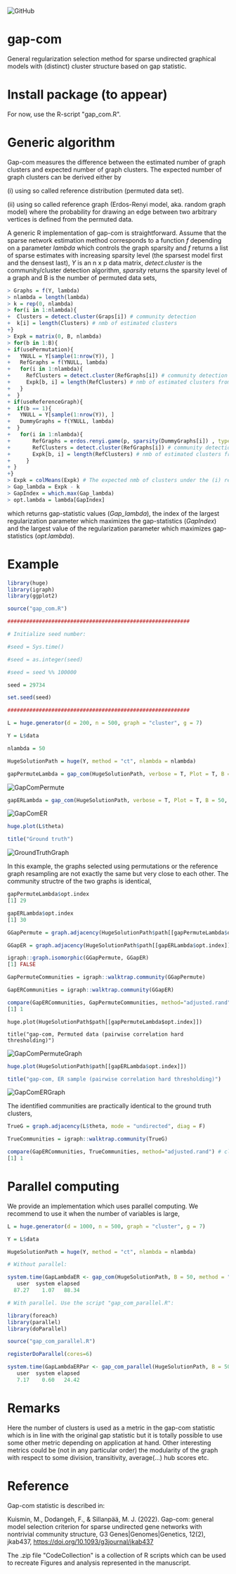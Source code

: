 ![GitHub](https://img.shields.io/github/license/markkukuismin/gap-com)

# gap-com
General regularization selection method for sparse undirected graphical models with (distinct) cluster structure based on gap statistic.

# Install package (to appear)

For now, use the R-script "gap_com.R".

<!--I used RStudio (version 1.1.453) and Microsoft R Open (version 3.5.1.) to create this package. -->

<!--Unzip the "gapcom.zip" file into a working directory and run the following lines: -->

<!--
library(devtools)
library(roxygen2)
install("gapcom") -->

# Generic algorithm

Gap-com measures the difference between the estimated number of graph clusters and expected number of graph clusters. The expected number of graph clusters can be derived either by 

(i) using so called reference distribution (permuted data set).

(ii) using so called reference graph (Erdos-Renyi model, aka. random graph model) where the probability for drawing an edge between two arbitrary vertices is defined from the permuted data.

A generic R implementation of gap-com is straightforward. Assume that the sparse network estimation method corresponds to a function *f* depending on a parameter *lambda* which controls the graph sparsity and *f* returns a list of sparse estimates with increasing sparsity level (the sparsest model first and the densest last), *Y* is an n x p data matrix, *detect.cluster* is the community/cluster detection algorithm, *sparsity* returns the sparsity level of a graph and B is the number of permuted data sets,

```r
> Graphs = f(Y, lambda)
> nlambda = length(lambda)
> k = rep(0, nlambda)
> for(i in 1:nlambda){
+  Clusters = detect.cluster(Graps[i]) # community detection
+  k[i] = length(Clusters) # nmb of estimated clusters
+}
> Expk = matrix(0, B, nlambda)
> for(b in 1:B){
+ if(usePermutation){
+   YNULL = Y[sample(1:nrow(Y)), ]
+   RefGraphs = f(YNULL, lambda)
+   for(i in 1:nlambda){
+     RefClusters = detect.cluster(RefGraphs[i]) # community detection
+     Expk[b, i] = length(RefClusters) # nmb of estimated clusters from reference data
+   }
+  }
+ if(useReferenceGraph){
+  if(b == 1){
+   YNULL = Y[sample(1:nrow(Y)), ]
+   DummyGraphs = f(YNULL, lambda)
+  }
+   for(i in 1:nlambda){
+       RefGraphs = erdos.renyi.game(p, sparsity(DummyGraphs[i]) , type="gnp") # see igraph
+       RefClusters = detect.cluster(RefGraphs[i]) # community detection
+       Expk[b, i] = length(RefClusters) # nmb of estimated clusters from reference graph
+     }
+ }
+}
> Expk = colMeans(Expk) # The expected nmb of clusters under the (i) reference distribution or (ii) reference graph
> Gap_lambda = Expk - k
> GapIndex = which.max(Gap_lambda)
> opt.lambda = lambda[GapIndex]
```

which returns gap-statistic values (*Gap_lambda*), the index of the largest regularization parameter which maximizes the gap-statistics (*GapIndex*) and the largest value of the regularization parameter which maximizes gap-statistics (*opt.lambda*).

# Example

```r
library(huge)
library(igraph)
library(ggplot2)

source("gap_com.R")

##########################################################

# Initialize seed number:

#seed = Sys.time()

#seed = as.integer(seed)

#seed = seed %% 100000

seed = 29734

set.seed(seed)

##########################################################

L = huge.generator(d = 200, n = 500, graph = "cluster", g = 7)

Y = L$data

nlambda = 50

HugeSolutionPath = huge(Y, method = "ct", nlambda = nlambda)

gapPermuteLambda = gap_com(HugeSolutionPath, verbose = T, Plot = T, B = 50, method = "permute_sample") # reference distribution (permuted data matrix rows)
```
![GapComPermute](https://user-images.githubusercontent.com/40263834/108598453-5dbeb500-7396-11eb-8369-d8d122c1cfcd.png)

```r
gapERLambda = gap_com(HugeSolutionPath, verbose = T, Plot = T, B = 50, method = "er_sample") # Erdos-Renyi model
```

![GapComER](https://user-images.githubusercontent.com/40263834/108598460-6dd69480-7396-11eb-8146-80717391fe96.png)

```r
huge.plot(L$theta)

title("Ground truth")
```

![GroundTruthGraph](https://user-images.githubusercontent.com/40263834/108598471-7929c000-7396-11eb-81c1-ee75ad6b24ce.png)

In this example, the graphs selected using permutations or the reference graph resampling are not exactly the same but very close to each other. The community structre of the two graphs is identical,

```r
gapPermuteLambda$opt.index
[1] 29

gapERLambda$opt.index
[1] 30

GGapPermute = graph.adjacency(HugeSolutionPath$path[[gapPermuteLambda$opt.index]], mode="undirected")

GGapER = graph.adjacency(HugeSolutionPath$path[[gapERLambda$opt.index]], mode="undirected")

igraph::graph.isomorphic(GGapPermute, GGapER)
[1] FALSE

GapPermuteCommunities = igraph::walktrap.community(GGapPermute)

GapERCommunities = igraph::walktrap.community(GGapER)

compare(GapERCommunities, GapPermuteCommunities, method="adjusted.rand") # closer to one = closer to each other
[1] 1
```

```{r}
huge.plot(HugeSolutionPath$path[[gapPermuteLambda$opt.index]])

title("gap-com, Permuted data (pairwise correlation hard thresholding)")
```

![GapComPermuteGraph](https://user-images.githubusercontent.com/40263834/108598669-a0cd5800-7397-11eb-94e5-d63a2a6e37f9.png)

```r
huge.plot(HugeSolutionPath$path[[gapERLambda$opt.index]])

title("gap-com, ER sample (pairwise correlation hard thresholding)")
```

![GapComERGraph](https://user-images.githubusercontent.com/40263834/108598681-ae82dd80-7397-11eb-881a-5d975cd5185d.png)

The identified communities are practically identical to the ground truth clusters,

```r
TrueG = graph.adjacency(L$theta, mode = "undirected", diag = F)

TrueCommunities = igraph::walktrap.community(TrueG)

compare(GapERCommunities, TrueCommunities, method="adjusted.rand") # close to one = better
[1] 1
```

# Parallel computing

We provide an implementation which uses parallel computing. We recommend to use it when the number of variables is large,

```r
L = huge.generator(d = 1000, n = 500, graph = "cluster", g = 7)

Y = L$data

HugeSolutionPath = huge(Y, method = "ct", nlambda = nlambda)

# Without parallel:

system.time(GapLambdaER <- gap_com(HugeSolutionPath, B = 50, method = "er_sample"))
   user  system elapsed 
  87.27    1.07   88.34 

# With parallel. Use the script "gap_com_parallel.R":

library(foreach)
library(parallel)
library(doParallel)

source("gap_com_parallel.R")

registerDoParallel(cores=6)

system.time(GapLambdaERPar <- gap_com_parallel(HugeSolutionPath, B = 50, method = "er_sample"))
   user  system elapsed 
   7.17    0.60   24.42 
```

# Remarks

Here the number of clusters is used as a metric in the gap-com statistic which is in line with the original gap statistic but it is totally possible to use some other metric depending on application at hand. Other interesting metrics could be (not in any particular order) the modularity of the graph with respect to some division, transitivity, average(...) hub scores etc. 

# Reference

Gap-com statistic is described in:

Kuismin, M., Dodangeh, F., & Sillanpää, M. J. (2022). Gap-com: general model selection criterion for sparse undirected gene networks with nontrivial community structure, G3 Genes|Genomes|Genetics, 12(2), jkab437, https://doi.org/10.1093/g3journal/jkab437

The .zip file "CodeCollection" is a collection of R scripts which can be used to recreate Figures and analysis represented in the manuscript.
